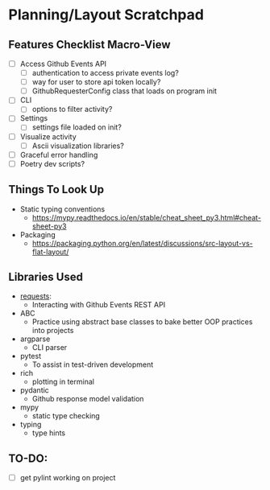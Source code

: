 # Planning/Layout Scratchpad

## Features Checklist Macro-View

- [ ] Access Github Events API
  - [ ] authentication to access private events log?
  - [ ] way for user to store api token locally?
  - [ ] GithubRequesterConfig class that loads on program init
- [ ] CLI
  - [ ] options to filter activity?
- [ ] Settings
  - [ ] settings file loaded on init?
- [ ] Visualize activity
  - [ ] Ascii visualization libraries?
- [ ] Graceful error handling
- [ ] Poetry dev scripts?

## Things To Look Up

- Static typing conventions
  - https://mypy.readthedocs.io/en/stable/cheat_sheet_py3.html#cheat-sheet-py3
- Packaging
  - https://packaging.python.org/en/latest/discussions/src-layout-vs-flat-layout/

## Libraries Used

- [requests](https://requests.readthedocs.io/en/latest/):
  - Interacting with Github Events REST API
- ABC
  - Practice using abstract base classes to bake better OOP practices into projects
- argparse
  - CLI parser
- pytest
  - To assist in test-driven development
- rich
  - plotting in terminal
- pydantic
  - Github response model validation
- mypy
  - static type checking
- typing
  - type hints

## TO-DO:

- [ ] get pylint working on project
